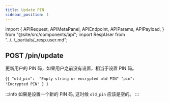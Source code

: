 ```yaml
---
title: Update PIN
sidebar_position: 1
---
```


import {
  APIRequest,
  APIMetaPanel,
  APIEndpoint,
  APIParams,
  APIPayload,
} from "@site/src/components/api";
import RespUser from "../../_partials/_resp.user.md";

## POST /pin/update

更新用户的 PIN 码，如果用户之前没有设置，相当于设置 PIN 码。

<APIEndpoint url="/pin/update" />

<APIMetaPanel scope="Authorized" scopeNote="" />

<APIPayload>{`{
  "old_pin":  "Empty string or encrypted old PIN"
  "pin":      "Encrypted PIN"
}
`}</APIPayload>

:::info
如果是设置一个新的 PIN 码, 这时候 `old_pin` 应该是空的。
:::

<APIRequest title="Update PIN" method="POST" url="/pin/update --data PAYLOAD" />

<RespUser />

